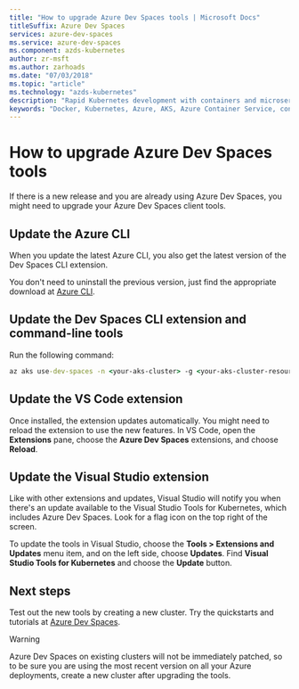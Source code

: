 ```yaml
---
title: "How to upgrade Azure Dev Spaces tools | Microsoft Docs"
titleSuffix: Azure Dev Spaces
services: azure-dev-spaces
ms.service: azure-dev-spaces
ms.component: azds-kubernetes
author: zr-msft
ms.author: zarhoads
ms.date: "07/03/2018"
ms.topic: "article"
ms.technology: "azds-kubernetes"
description: "Rapid Kubernetes development with containers and microservices on Azure"
keywords: "Docker, Kubernetes, Azure, AKS, Azure Container Service, containers"
---
```

# How to upgrade Azure Dev Spaces tools

If there is a new release and you are already using Azure Dev Spaces, you might need to upgrade your Azure Dev Spaces client tools.

## Update the Azure CLI

When you update the latest Azure CLI, you also get the latest version of the Dev Spaces CLI extension.

You don't need to uninstall the previous version, just find the appropriate download at [Azure CLI](/cli/azure/install-azure-cli?view=azure-cli-latest).


## Update the Dev Spaces CLI extension and command-line tools

Run the following command:

```cmd
az aks use-dev-spaces -n <your-aks-cluster> -g <your-aks-cluster-resource-group> --update
```

## Update the VS Code extension

Once installed, the extension updates automatically. You might need to reload the extension to use the new features. In VS Code, open the **Extensions** pane, choose the **Azure Dev Spaces** extensions, and choose **Reload**.

## Update the Visual Studio extension

Like with other extensions and updates, Visual Studio will notify you when there's an update available to the Visual Studio Tools for Kubernetes, which includes Azure Dev Spaces. Look for a flag icon on the top right of the screen.

To update the tools in Visual Studio, choose the **Tools > Extensions and Updates** menu item, and on the left side, choose **Updates**. Find **Visual Studio Tools for Kubernetes** and choose the **Update** button.

## Next steps

Test out the new tools by creating a new cluster. Try the quickstarts and tutorials at [Azure Dev Spaces](/azure/dev-spaces).

> [!WARNING]
> Azure Dev Spaces on existing clusters will not be immediately patched, so to be sure you are using the most recent version on all your Azure deployments, create a new cluster after upgrading the tools.

